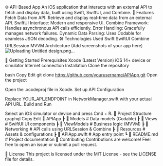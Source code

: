 🌐 API-Based App
An iOS application that interacts with an external API to fetch and display data, built using Swift, SwiftUI, and Combine.
📌 Features
Fetch Data from API: Retrieve and display real-time data from an external API.
SwiftUI Interface: Modern and responsive UI.
Combine Framework: Handles asynchronous API calls efficiently.
Error Handling: Gracefully manages network failures.
Dynamic Data Parsing: Uses Codable for seamless JSON decoding.
🛠️ Technologies Used
Swift
SwiftUI
Combine
URLSession
MVVM Architecture
(Add screenshots of your app here)
 ![Uploading Untitled design.png…]()

🚀 Getting Started
Prerequisites
Xcode (Latest Version)
iOS 14+ device or simulator
Internet connection
Installation
Clone the repository

bash
Copy
Edit
git clone https://github.com/yourusername/APIApp.git
Open the project

Open the .xcodeproj file in Xcode.
Set up API Configuration

Replace YOUR_API_ENDPOINT in NetworkManager.swift with your actual API URL.
Build and Run

Select an iOS simulator or device and press Cmd + R.
📂 Project Structure
graphql
Copy
Edit
📂 APIApp
 ┣ 📂 Models        # Data models (Codable)
 ┣ 📂 Views         # SwiftUI UI components
 ┣ 📂 ViewModels    # Business logic (MVVM)
 ┣ 📂 Networking    # API calls using URLSession & Combine
 ┣ 📂 Resources     # Assets & configurations
 ┣ 📜 APIApp.swift  # App entry point
 ┗ 📜 README.md     # Project documentation
🤝 Contributing
Contributions are welcome! Feel free to open an issue or submit a pull request.

📜 License
This project is licensed under the MIT License - see the LICENSE file for details.
